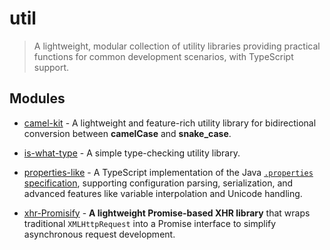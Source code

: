 # **util**

> A lightweight, modular collection of utility libraries providing practical functions for common development scenarios, with TypeScript support.

## Modules

* [camel-kit](/modules/camel-kit) - A lightweight and feature-rich utility library for bidirectional conversion between **camelCase** and **snake_case**.

* [is-what-type](/modules/is-what-type) - A simple type-checking utility library.

* [properties-like](/modules/properties-like) - A TypeScript implementation of the Java [`.properties` specification](https://docs.oracle.com/en/java/javase/24/docs/api/java.base/java/util/Properties.html#load(java.io.Reader)), supporting configuration parsing, serialization, and advanced features like variable interpolation and Unicode handling.

* [xhr-Promisify](/modules/xhr-Promisify) - **A lightweight Promise-based XHR library** that wraps traditional `XMLHttpRequest` into a Promise interface to simplify asynchronous request development.